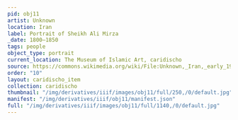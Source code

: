 ```yaml
---
pid: obj11
artist: Unknown
location: Iran
label: Portrait of Sheikh Ali Mirza
_date: 1800–1850
tags: people
object_type: portrait
current_location: The Museum of Islamic Art, caridischo
source: https://commons.wikimedia.org/wiki/File:Unknown,_Iran,_early_19th_Century_-_Portrait_of_Sheikh_Ali_Mirza_-_Google_Art_Project.jpg
order: "10"
layout: caridischo_item
collection: caridischo
thumbnail: "/img/derivatives/iiif/images/obj11/full/250,/0/default.jpg"
manifest: "/img/derivatives/iiif/obj11/manifest.json"
full: "/img/derivatives/iiif/images/obj11/full/1140,/0/default.jpg"
---
```

